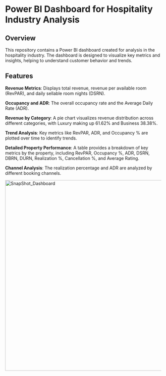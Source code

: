 

# Power BI Dashboard for Hospitality Industry Analysis

## Overview

This repository contains a Power BI dashboard created for analysis in the hospitality industry. The dashboard is designed to visualize key metrics and insights, helping to understand customer behavior and trends.

## Features

**Revenue Metrics**: Displays total revenue, revenue per available room (RevPAR), and daily sellable room nights (DSRN).

**Occupancy and ADR**: The overall occupancy rate and the Average Daily Rate (ADR).

**Revenue by Category**: A pie chart visualizes revenue distribution across different categories, with Luxury making up 61.62% and Business 38.38%.

**Trend Analysis**: Key metrics like RevPAR, ADR, and Occupancy % are plotted over time to identify trends.

**Detailed Property Performance**: A table provides a breakdown of key metrics by the property, including RevPAR, Occupancy %, ADR, DSRN, DBRN, DURN, Realization %, Cancellation %, and Average Rating.

**Channel Analysis**: The realization percentage and ADR are analyzed by different booking channels.


<img width="614" alt="SnapShot_Dashboard" src="https://github.com/user-attachments/assets/2ab1f3e4-5105-4c5e-bb60-223db8c405da">

